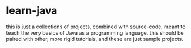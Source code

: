 # learn-java

this is just a collections of projects, combined with source-code, meant to teach the very basics of Java as a programming language.
this should be paired with other, more rigid tutorials, and these are just sample projects.

